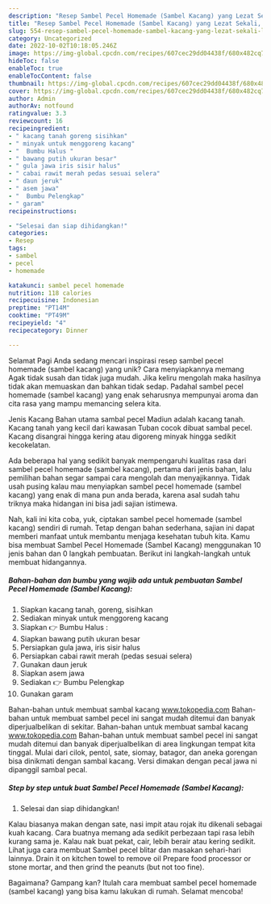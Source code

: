 ```yaml
---
description: "Resep Sambel Pecel Homemade (Sambel Kacang) yang Lezat Sekali, Lezat"
title: "Resep Sambel Pecel Homemade (Sambel Kacang) yang Lezat Sekali, Lezat"
slug: 554-resep-sambel-pecel-homemade-sambel-kacang-yang-lezat-sekali-lezat
category: Uncategorized
date: 2022-10-02T10:18:05.246Z
image: https://img-global.cpcdn.com/recipes/607cec29dd04438f/680x482cq70/sambel-pecel-homemade-sambel-kacang-foto-resep-utama.jpg
hideToc: false
enableToc: true
enableTocContent: false
thumbnail: https://img-global.cpcdn.com/recipes/607cec29dd04438f/680x482cq70/sambel-pecel-homemade-sambel-kacang-foto-resep-utama.jpg
cover: https://img-global.cpcdn.com/recipes/607cec29dd04438f/680x482cq70/sambel-pecel-homemade-sambel-kacang-foto-resep-utama.jpg
author: Admin
authorAv: notfound
ratingvalue: 3.3
reviewcount: 16
recipeingredient:
- " kacang tanah goreng sisihkan"
- " minyak untuk menggoreng kacang"
- "  Bumbu Halus "
- " bawang putih ukuran besar"
- " gula jawa iris sisir halus"
- " cabai rawit merah pedas sesuai selera"
- " daun jeruk"
- " asem jawa"
- "  Bumbu Pelengkap"
- " garam"
recipeinstructions:

- "Selesai dan siap dihidangkan!"
categories:
- Resep
tags:
- sambel
- pecel
- homemade

katakunci: sambel pecel homemade 
nutrition: 118 calories
recipecuisine: Indonesian
preptime: "PT14M"
cooktime: "PT49M"
recipeyield: "4"
recipecategory: Dinner

---
```



Selamat Pagi Anda sedang mencari inspirasi resep sambel pecel homemade (sambel kacang) yang unik? Cara menyiapkannya memang Agak tidak susah dan tidak juga mudah. Jika keliru mengolah maka hasilnya tidak akan memuaskan dan bahkan tidak sedap. Padahal sambel pecel homemade (sambel kacang) yang enak seharusnya mempunyai aroma dan cita rasa yang mampu memancing selera kita.


Jenis Kacang Bahan utama sambal pecel Madiun adalah kacang tanah. Kacang tanah yang kecil dari kawasan Tuban cocok dibuat sambal pecel. Kacang disangrai hingga kering atau digoreng minyak hingga sedikit kecokelatan.

Ada beberapa hal yang sedikit banyak mempengaruhi kualitas rasa dari sambel pecel homemade (sambel kacang), pertama dari jenis bahan, lalu pemilihan bahan segar sampai cara mengolah dan menyajikannya. Tidak usah pusing kalau mau menyiapkan sambel pecel homemade (sambel kacang) yang enak di mana pun anda berada, karena asal sudah tahu triknya maka hidangan ini bisa jadi sajian istimewa.


Nah, kali ini kita coba, yuk, ciptakan sambel pecel homemade (sambel kacang) sendiri di rumah. Tetap dengan bahan sederhana, sajian ini dapat memberi manfaat untuk membantu menjaga kesehatan tubuh kita. Kamu bisa membuat Sambel Pecel Homemade (Sambel Kacang) menggunakan 10 jenis bahan dan 0 langkah pembuatan. Berikut ini langkah-langkah untuk membuat hidangannya.

<!--inarticleads1-->

##### Bahan-bahan dan bumbu yang wajib ada untuk pembuatan Sambel Pecel Homemade (Sambel Kacang):

1. Siapkan  kacang tanah, goreng, sisihkan
1. Sediakan  minyak untuk menggoreng kacang
1. Siapkan  👉 Bumbu Halus :
1. Siapkan  bawang putih ukuran besar
1. Persiapkan  gula jawa, iris sisir halus
1. Persiapkan  cabai rawit merah (pedas sesuai selera)
1. Gunakan  daun jeruk
1. Siapkan  asem jawa
1. Sediakan  👉 Bumbu Pelengkap
1. Gunakan  garam


Bahan-bahan untuk membuat sambal kacang www.tokopedia.com Bahan-bahan untuk membuat sambel pecel ini sangat mudah ditemui dan banyak diperjualbelikan di sekitar. Bahan-bahan untuk membuat sambal kacang www.tokopedia.com Bahan-bahan untuk membuat sambel pecel ini sangat mudah ditemui dan banyak diperjualbelikan di area lingkungan tempat kita tinggal. Mulai dari cilok, pentol, sate, siomay, batagor, dan aneka gorengan bisa dinikmati dengan sambal kacang. Versi dimakan dengan pecal jawa ni dipanggil sambal pecal. 

<!--inarticleads2-->

##### Step by step untuk buat Sambel Pecel Homemade (Sambel Kacang):


1. Selesai dan siap dihidangkan!

Kalau biasanya makan dengan sate, nasi impit atau rojak itu dikenali sebagai kuah kacang. Cara buatnya memang ada sedikit perbezaan tapi rasa lebih kurang sama je. Kalau nak buat pekat, cair, lebih berair atau kering sedikit. Lihat juga cara membuat Sambel pecel blitar dan masakan sehari-hari lainnya. Drain it on kitchen towel to remove oil Prepare food processor or stone mortar, and then grind the peanuts (but not too fine). 

Bagaimana? Gampang kan? Itulah cara membuat sambel pecel homemade (sambel kacang) yang bisa kamu lakukan di rumah. Selamat mencoba!
